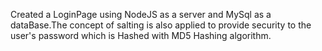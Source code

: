 Created a LoginPage using NodeJS as a server and MySql as a dataBase.The concept of salting is also applied to provide security to the user's password which is Hashed with MD5 Hashing algorithm.
